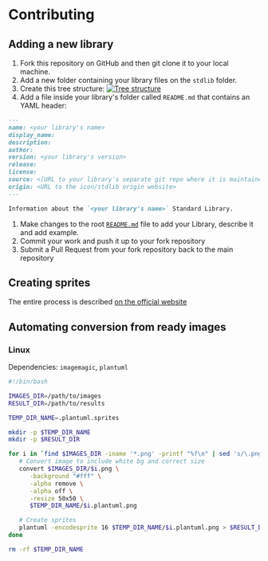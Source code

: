 # Contributing

## Adding a new library

1. Fork this repository on GitHub and then git clone it to your local machine.
1. Add a new folder containing your library files on the `stdlib` folder.
1. Create this tree structure:
[![Tree structure](https://img.plantuml.biz/plantuml/svg/RK_B2i8m4BmN-W-n53pP_a0D5UpHYrUHaZOH0dcnkm4BVhonhL3Gqp2pmyniYoI07jeepBDT2SUY3aOuYjOSaAJHGxr2C_1cyX5O8Y1WsYDpmYfUv5a9TQ-UmeQKqd-CAwb2YlavQsuq4WRGj7NW23hGOcXy8EsTC6nHRtXd4HKZpqPGWjGh1fc0RGVnEIUrNxlJ-T9LLdw5lxlNwbOvER__1W00)](https://editor.plantuml.com/uml/RK_B2i8m4BmN-W-n53pP_a0D5UpHYrUHaZOH0dcnkm4BVhonhL3Gqp2pmyniYoI07jeepBDT2SUY3aOuYjOSaAJHGxr2C_1cyX5O8Y1WsYDpmYfUv5a9TQ-UmeQKqd-CAwb2YlavQsuq4WRGj7NW23hGOcXy8EsTC6nHRtXd4HKZpqPGWjGh1fc0RGVnEIUrNxlJ-T9LLdw5lxlNwbOvER__1W00)
1. Add a file inside your library's folder called `README.md` that contains an YAML header:
```md
---
name: <your library's name>
display_name: 
description: 
author: 
version: <your library's version>
release: 
license: 
source: <[URL to your library's separate git repo where it is maintained]>
origin: <URL to the icon/stdlib origin website>
---

Information about the `<your library's name>` Standard Library.
```
1. Make changes to the root [`README.md`](./README.md) file to add your Library, describe it and add example.
1. Commit your work and push it up to your fork repository
1. Submit a Pull Request from your fork repository back to the main repository

## Creating sprites

The entire process is described [on the official website](https://plantuml.com/sprite)

## Automating conversion from ready images

### Linux

Dependencies: `imagemagic`, `plantuml`

```sh
#!/bin/bash

IMAGES_DIR=/path/to/images
RESULT_DIR=/path/to/results

TEMP_DIR_NAME=.plantuml.sprites

mkdir -p $TEMP_DIR_NAME
mkdir -p $RESULT_DIR

for i in `find $IMAGES_DIR -iname '*.png' -printf "%f\n" | sed 's/\.png//g'`; do
   # Convert image to include white bg and correct size
   convert $IMAGES_DIR/$i.png \
      -background "#fff" \
      -alpha remove \
      -alpha off \
      -resize 50x50 \
      $TEMP_DIR_NAME/$i.plantuml.png

   # Create sprites
   plantuml -encodesprite 16 $TEMP_DIR_NAME/$i.plantuml.png > $RESULT_DIR/$i.plantuml
done

rm -rf $TEMP_DIR_NAME

```
